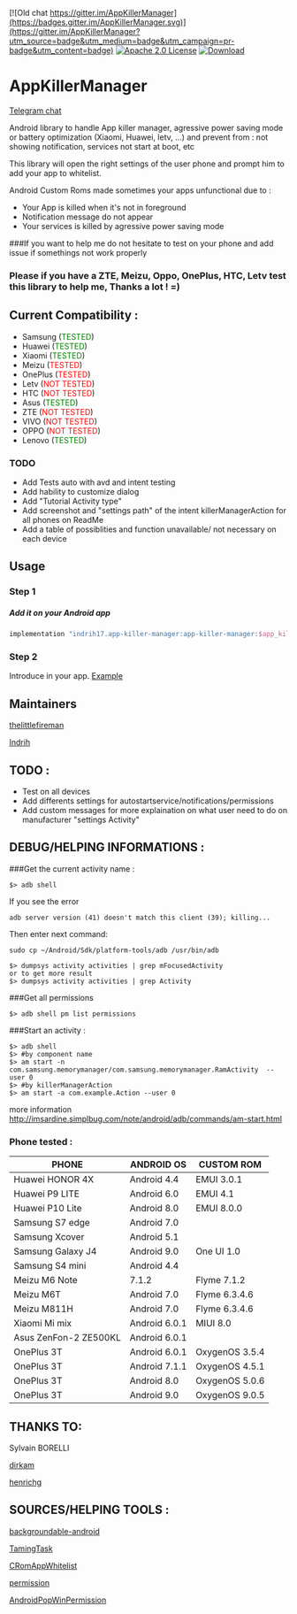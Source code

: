 
[![Old chat https://gitter.im/AppKillerManager](https://badges.gitter.im/AppKillerManager.svg)](https://gitter.im/AppKillerManager?utm_source=badge&utm_medium=badge&utm_campaign=pr-badge&utm_content=badge)
[![Apache 2.0 License](https://img.shields.io/badge/license-Apache%202.0-blue.svg?style=flat)](http://www.apache.org/licenses/LICENSE-2.0.html)
[ ![Download](https://api.bintray.com/packages/indrih17/app-killer-manager/app-killer-manager/images/download.svg?version=0.3.3) ](https://bintray.com/indrih17/app-killer-manager/app-killer-manager/0.3.3/link)
# AppKillerManager

[Telegram chat](https://t.me/AppKillerManager)

Android library to handle App killer manager, agressive power saving mode or battery optimization (Xiaomi, Huawei, letv, ...) and prevent from : not showing notification, services not start at boot, etc

This library will open the right settings of the user phone and prompt him to add your app to whitelist.

Android Custom Roms made sometimes your apps unfunctional due to :

* Your App is killed when it's not in foreground
* Notification message do not appear
* Your services is killed by agressive power saving mode

###If you want to help me do not hesitate to test on your phone and add issue if somethings not work properly

### Please if you have a ZTE, Meizu, Oppo, OnePlus, HTC, Letv test this library to help me, Thanks a lot ! =)

## Current Compatibility :

* Samsung (<span style="color:green">TESTED</span>)
* Huawei (<span style="color:green">TESTED</span>)
* Xiaomi (<span style="color:green">TESTED</span>)
* Meizu (<span style="color:red">TESTED</span>)
* OnePlus (<span style="color:red">TESTED</span>)
* Letv (<span style="color:red">NOT TESTED</span>)
* HTC (<span style="color:red">NOT TESTED</span>)
* Asus (<span style="color:green">TESTED</span>)
* ZTE (<span style="color:red">NOT TESTED</span>)
* VIVO (<span style="color:red">NOT TESTED</span>)
* OPPO (<span style="color:red">NOT TESTED</span>)
* Lenovo (<span style="color:green">TESTED</span>)

### TODO

* Add Tests auto with avd and intent testing
* Add hability to customize dialog
* Add "Tutorial Activity type"
* Add screenshot and "settings path" of the intent killerManagerAction for all phones on ReadMe
* Add a table of possiblities and function unavailable/ not necessary on each device

## Usage
### Step 1

##### Add it on your Android app

```groovy
implementation "indrih17.app-killer-manager:app-killer-manager:$app_killer_version"
```

### Step 2

Introduce in your app. [Example](https://github.com/indrih17/AppKillerManager/blob/master/app/src/main/kotlin/com/thelittlefireman/appkillermanager_example/MainActivity.kt)

## Maintainers
[thelittlefireman](https://github.com/thelittlefireman)

[Indrih](https://github.com/indrih17)

## TODO :
  - Test on all devices
  - Add differents settings for autostartservice/notifications/permissions
  - Add custom messages for more explaination on what user need to do on manufacturer "settings Activity"
## DEBUG/HELPING INFORMATIONS :

###Get the current activity name :

```shell
$> adb shell
```

If you see the error 
```shell
adb server version (41) doesn't match this client (39); killing...
```

Then enter next command: 
```shell
sudo cp ~/Android/Sdk/platform-tools/adb /usr/bin/adb
```

```shell
$> dumpsys activity activities | grep mFocusedActivity
or to get more result
$> dumpsys activity activities | grep Activity
```

###Get all permissions
```shell
$> adb shell pm list permissions
```

###Start an activity :

```shell
$> adb shell
$> #by component name
$> am start -n com.samsung.memorymanager/com.samsung.memorymanager.RamActivity  --user 0
$> #by killerManagerAction
$> am start -a com.example.Action --user 0
```
more information http://imsardine.simplbug.com/note/android/adb/commands/am-start.html

### Phone tested :

PHONE | ANDROID OS | CUSTOM ROM
--- | --- | --- 
Huawei HONOR 4X | Android 4.4 | EMUI 3.0.1
Huawei P9 LITE | Android 6.0 | EMUI 4.1 
Huawei P10 Lite | Android 8.0 | EMUI 8.0.0
Samsung S7 edge | Android 7.0 |
Samsung Xcover | Android 5.1 |
Samsung Galaxy J4 | Android 9.0 | One UI 1.0
Samsung S4 mini | Android 4.4 |
Meizu M6 Note | 7.1.2 | Flyme 7.1.2
Meizu M6T | Android 7.0 | Flyme 6.3.4.6 
Meizu M811H | Android 7.0 | Flyme 6.3.4.6 
Xiaomi Mi mix | Android 6.0.1 | MIUI 8.0
Asus ZenFon-2 ZE500KL | Android 6.0.1 |
OnePlus 3T | Android 6.0.1 | OxygenOS 3.5.4
OnePlus 3T | Android 7.1.1 | OxygenOS 4.5.1
OnePlus 3T | Android 8.0 | OxygenOS 5.0.6
OnePlus 3T | Android 9.0 | OxygenOS 9.0.5

## THANKS TO:
Sylvain BORELLI

[dirkam](https://github.com/dirkam)

[henrichg](https://github.com/henrichg)

## SOURCES/HELPING TOOLS :
[backgroundable-android](https://github.com/dirkam/backgroundable-android)

[TamingTask](https://github.com/YougaKing/TamingTask)

[CRomAppWhitelist](https://github.com/WanghongLin/CRomAppWhitelist)

[permission](https://github.com/by123/permission)

[AndroidPopWinPermission](https://programtalk.com/vs/?source=AndroidPopWinPermission/permssion/src/main/java/io/github/bunnbylue/permssion/)